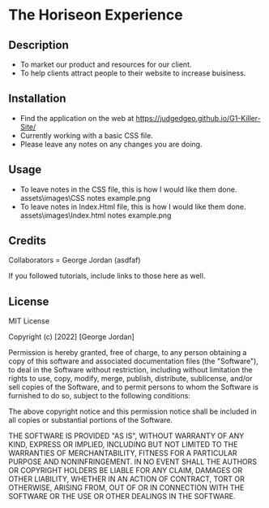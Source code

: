 # The Horiseon Experience

## Description

- To market our product and resources for our client.
- To help clients attract people to their website to increase buisiness. 

## Installation

- Find the application on the web at https://judgedgeo.github.io/G1-Killer-Site/
- Currently working with a basic CSS file.
- Please leave any notes on any changes you are doing. 


## Usage

- To leave notes in the CSS file, this is how I would like them done. assets\images\CSS notes example.png
- To leave notes in Index.Html file, this is how I would like them done. assets\images\Index.html notes example.png

## Credits

Collaborators = George Jordan (asdfaf)

If you followed tutorials, include links to those here as well.

## License

MIT License

Copyright (c) [2022] [George Jordan]

Permission is hereby granted, free of charge, to any person obtaining a copy
of this software and associated documentation files (the "Software"), to deal
in the Software without restriction, including without limitation the rights
to use, copy, modify, merge, publish, distribute, sublicense, and/or sell
copies of the Software, and to permit persons to whom the Software is
furnished to do so, subject to the following conditions:

The above copyright notice and this permission notice shall be included in all
copies or substantial portions of the Software.

THE SOFTWARE IS PROVIDED "AS IS", WITHOUT WARRANTY OF ANY KIND, EXPRESS OR
IMPLIED, INCLUDING BUT NOT LIMITED TO THE WARRANTIES OF MERCHANTABILITY,
FITNESS FOR A PARTICULAR PURPOSE AND NONINFRINGEMENT. IN NO EVENT SHALL THE
AUTHORS OR COPYRIGHT HOLDERS BE LIABLE FOR ANY CLAIM, DAMAGES OR OTHER
LIABILITY, WHETHER IN AN ACTION OF CONTRACT, TORT OR OTHERWISE, ARISING FROM,
OUT OF OR IN CONNECTION WITH THE SOFTWARE OR THE USE OR OTHER DEALINGS IN THE
SOFTWARE.

